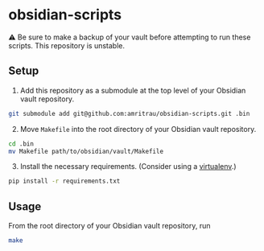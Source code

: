 # obsidian-scripts
:warning: Be sure to make a backup of your vault before attempting to run these scripts. This repository is unstable.

## Setup
1. Add this repository as a submodule at the top level of your Obsidian vault repository.
```bash
git submodule add git@github.com:amritrau/obsidian-scripts.git .bin
```

2. Move `Makefile` into the root directory of your Obsidian vault repository.
```bash
cd .bin
mv Makefile path/to/obsidian/vault/Makefile
```

3. Install the necessary requirements. (Consider using a [virtualenv](https://docs.python.org/3/tutorial/venv.html).)
```bash
pip install -r requirements.txt
```

## Usage
From the root directory of your Obsidian vault repository, run
```bash
make
```
